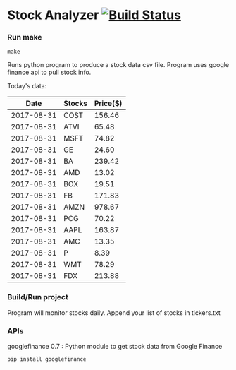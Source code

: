 # Stock Analyzer [![Build Status](https://travis-ci.org/ogoyal/StockAnalyzer.svg?branch=master)](https://travis-ci.org/ogoyal/StockAnalyzer)

### Run make
```
make
```

Runs python program to produce a stock data csv file. Program uses google finance api to pull stock info.

Today's data:

| Date| Stocks| Price($) | 
| --- | --- | ---  | 
| 2017-08-31| COST| 156.46 | 
| 2017-08-31| ATVI| 65.48 | 
| 2017-08-31| MSFT| 74.82 | 
| 2017-08-31| GE| 24.60 | 
| 2017-08-31| BA| 239.42 | 
| 2017-08-31| AMD| 13.02 | 
| 2017-08-31| BOX| 19.51 | 
| 2017-08-31| FB| 171.83 | 
| 2017-08-31| AMZN| 978.67 | 
| 2017-08-31| PCG| 70.22 | 
| 2017-08-31| AAPL| 163.87 | 
| 2017-08-31| AMC| 13.35 | 
| 2017-08-31| P| 8.39 | 
| 2017-08-31| WMT| 78.29 | 
| 2017-08-31| FDX| 213.88 | 

### Build/Run project

Program will monitor stocks daily. Append your list of stocks in tickers.txt

### APIs
googlefinance 0.7 : Python module to get stock data from Google Finance

```
pip install googlefinance
```

